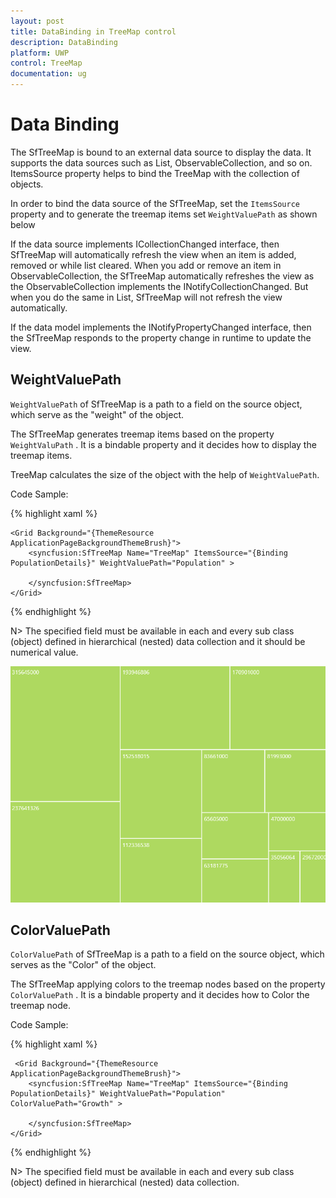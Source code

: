 ```yaml
---
layout: post
title: DataBinding in TreeMap control
description: DataBinding
platform: UWP
control: TreeMap
documentation: ug
---
```


# Data Binding

The SfTreeMap is bound to an external data source to display the data. It supports the data sources such as List, ObservableCollection, and so on. ItemsSource property helps to bind the TreeMap with the collection of objects.

In order to bind the data source of the SfTreeMap, set the `ItemsSource` property and to generate the treemap items set `WeightValuePath` as shown below

If the data source implements ICollectionChanged interface, then SfTreeMap will automatically refresh the view when an item is added, removed or while list cleared. When you add or remove an item in ObservableCollection, the SfTreeMap automatically refreshes the view as the ObservableCollection implements the INotifyCollectionChanged. But when you do the same in List, SfTreeMap will not refresh the view automatically.

If the data model implements the INotifyPropertyChanged interface, then the SfTreeMap responds to the property change in runtime to update the view. 

## WeightValuePath

`WeightValuePath` of SfTreeMap is a path to a field on the source object, which serve as the "weight" of the object.

The SfTreeMap generates treemap items based on the property `WeightValuPath` . It is a bindable property and it decides how to display the treemap items.

TreeMap calculates the size of the object with the help of `WeightValuePath`.

Code Sample:

{% highlight xaml %}

    <Grid Background="{ThemeResource ApplicationPageBackgroundThemeBrush}">
        <syncfusion:SfTreeMap Name="TreeMap" ItemsSource="{Binding PopulationDetails}" WeightValuePath="Population" >

        </syncfusion:SfTreeMap>
    </Grid>

{% endhighlight %}

N>  The specified field must be available in each and every sub class (object) defined in hierarchical (nested) data collection and it should be numerical value.

![](GettingStarted_images/treemapimage.png)


## ColorValuePath

`ColorValuePath` of SfTreeMap is a path to a field on the source object, which serves as the "Color" of the object.

The SfTreeMap applying colors to the treemap nodes based on the property `ColorValuePath` . It is a bindable property and it decides how to Color the treemap node.


Code Sample:

{% highlight xaml %}

     <Grid Background="{ThemeResource ApplicationPageBackgroundThemeBrush}">
        <syncfusion:SfTreeMap Name="TreeMap" ItemsSource="{Binding PopulationDetails}" WeightValuePath="Population" ColorValuePath="Growth" >

        </syncfusion:SfTreeMap>
    </Grid>

{% endhighlight %}

N>  The specified field must be available in each and every sub class (object) defined in hierarchical (nested) data collection.

